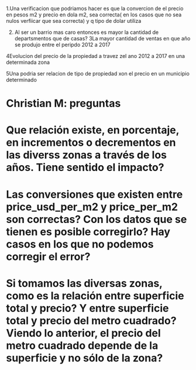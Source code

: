 1.Una verificacion que podriamos hacer es que la convercion de el precio en pesos m2 y precio en dola m2,  sea correcta( en los casos que no sea nulos verfiicar que sea correcta) y q tipo de dolar utiliza

2.  Al ser un  barrio mas caro entonces es mayor la cantidad de departsmentos que de casas?
3La mayor cantidad de ventas en que año se produjo entre el peripdo 2012 a 2017

4Evolucion del precio de la propiedad a travez zel ano 2012 a 2017 en una determinada zona

5Una podria ser relacion de tipo de propiedad xon el precio en un municipio determinado  

# Christian M: preguntas
# Que relación existe, en porcentaje, en incrementos o decrementos en las diverss zonas a través de los años. Tiene sentido el impacto?
# Las conversiones que existen entre price_usd_per_m2 y price_per_m2 son correctas? Con los datos que se tienen es posible corregirlo? Hay casos en los que no podemos corregir el error?
# Si tomamos las diversas zonas, como es la relación entre superficie total y precio? Y entre superficie total y precio del metro cuadrado? Viendo lo anterior, el precio del metro cuadrado depende de la superficie y no sólo de la zona? 
